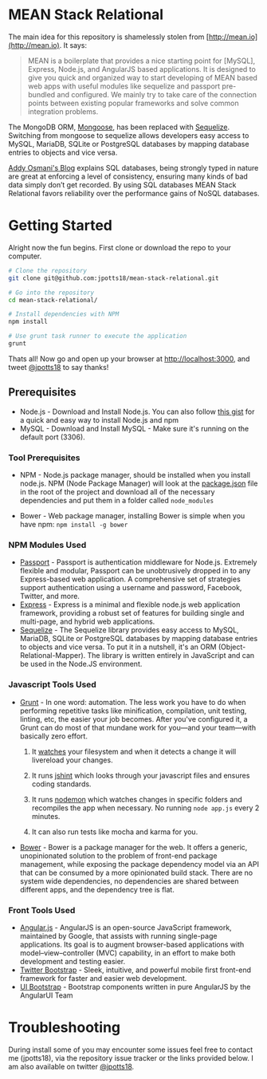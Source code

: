 MEAN Stack Relational
=====================
The main idea for this repository is shamelessly stolen from [http://mean.io](http://mean.io). It says:

> MEAN is a boilerplate that provides a nice starting point for [MySQL], Express, Node.js, and AngularJS based applications. It is designed to give you quick and organized way to start developing of MEAN based web apps with useful modules like sequelize and passport pre-bundled and configured. We mainly try to take care of the connection points between existing popular frameworks and solve common integration problems.


The MongoDB ORM, [Mongoose](http://mongoosejs.com/), has been replaced with [Sequelize](http://sequelizejs.com/). Switching from mongoose to sequelize allows developers easy access to MySQL, MariaDB, SQLite or PostgreSQL databases by mapping database entries to objects and vice versa.

[Addy Osmani's Blog](http://addyosmani.com/blog/full-stack-javascript-with-mean-and-yeoman/) explains SQL databases, being strongly typed in nature are great at enforcing a level of consistency, ensuring many kinds of bad data simply don’t get recorded. By using SQL databases MEAN Stack Relational favors reliability over the performance gains of NoSQL databases.

# Getting Started

Alright now the fun begins. First clone or download the repo to your computer. 

``` bash
# Clone the repository
git clone git@github.com:jpotts18/mean-stack-relational.git

# Go into the repository
cd mean-stack-relational/

# Install dependencies with NPM
npm install

# Use grunt task runner to execute the application
grunt
```

Thats all! Now go and open up your browser at [http://localhost:3000](http://localhost:3000), and tweet [@jpotts18](http://twitter.com/jpotts18) to say thanks!


## Prerequisites
- Node.js - Download and Install Node.js. You can also follow [this gist](https://gist.github.com/isaacs/579814) for a quick and easy way to install Node.js and npm
- MySQL - Download and Install MySQL - Make sure it's running on the default port (3306).

### Tool Prerequisites
- NPM - Node.js package manager, should be installed when you install node.js. NPM (Node Package Manager) will look at the [package.json](https://github.com/jpotts18/mean-stack-relational/blob/master/package.json) file in the root of the project and download all of the necessary dependencies and put them in a folder called ```node_modules```

- Bower - Web package manager, installing Bower is simple when you have npm:
``` npm install -g bower ```

### NPM Modules Used
- [Passport](http://passportjs.org/) - Passport is authentication middleware for Node.js. Extremely flexible and modular, Passport can be unobtrusively dropped in to any Express-based web application. A comprehensive set of strategies support authentication using a username and password, Facebook, Twitter, and more. 
- [Express](http://expressjs.com/) - Express is a minimal and flexible node.js web application framework, providing a robust set of features for building single and multi-page, and hybrid web applications.
- [Sequelize](http://sequelizejs.com/) - The Sequelize library provides easy access to MySQL, MariaDB, SQLite or PostgreSQL databases by mapping database entries to objects and vice versa. To put it in a nutshell, it's an ORM (Object-Relational-Mapper). The library is written entirely in JavaScript and can be used in the Node.JS environment. 

### Javascript Tools Used
- [Grunt](http://gruntjs.com/) - In one word: automation. The less work you have to do when performing repetitive tasks like minification, compilation, unit testing, linting, etc, the easier your job becomes. After you've configured it, a Grunt can do most of that mundane work for you—and your team—with basically zero effort.

  1. It [watches](https://github.com/jpotts18/mean-stack-relational/blob/master/gruntfile.js#L5) your filesystem and when it detects a change it will livereload your changes. 

  2. It runs [jshint](https://github.com/jpotts18/mean-stack-relational/blob/master/gruntfile.js#L32) which looks through your javascript files and ensures coding standards.

  3. It runs [nodemon](https://github.com/jpotts18/mean-stack-relational/blob/master/gruntfile.js#L35) which watches changes in specific folders and recompiles the app when necessary. No running ```node app.js``` every 2 minutes. 

  4. It can also run tests like mocha and karma for you.

- [Bower](http://bower.io/) - Bower is a package manager for the web. It offers a generic, unopinionated solution to the problem of front-end package management, while exposing the package dependency model via an API that can be consumed by a more opinionated build stack. There are no system wide dependencies, no dependencies are shared between different apps, and the dependency tree is flat.

### Front Tools Used
- [Angular.js](http://angularjs.org) - AngularJS is an open-source JavaScript framework, maintained by Google, that assists with running single-page applications. Its goal is to augment browser-based applications with model–view–controller (MVC) capability, in an effort to make both development and testing easier.
- [Twitter Bootstrap](http://getbootstrap.com/) - Sleek, intuitive, and powerful mobile first front-end framework for faster and easier web development.
- [UI Bootstrap](http://angular-ui.github.io/bootstrap/) - Bootstrap components written in pure AngularJS by the AngularUI Team

# Troubleshooting

During install some of you may encounter some issues feel free to contact me (jpotts18), via the repository issue tracker or the links provided below. I am also available on twitter [@jpotts18](http://twitter.com/jpotts18).


 


